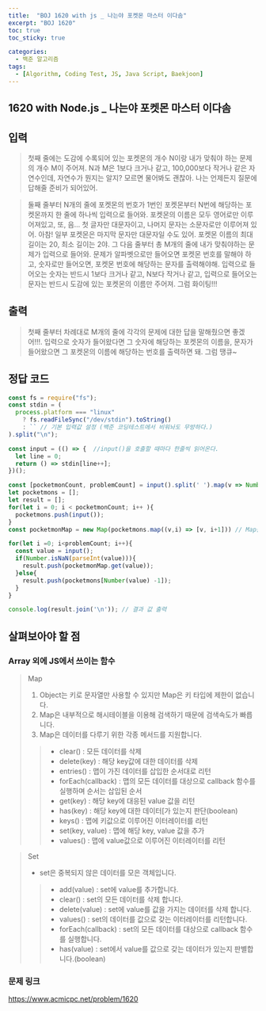 ```yaml
---
title:  "BOJ 1620 with js _ 나는야 포켓몬 마스터 이다솜"
excerpt: "BOJ 1620"
toc: true
toc_sticky: true

categories:
  - 백준 알고리즘
tags:
  - [Algorithm, Coding Test, JS, Java Script, Baekjoon]
---  
```


## 1620 with Node.js _ 나는야 포켓몬 마스터 이다솜 ##

## 입력 ## 
>첫째 줄에는 도감에 수록되어 있는 포켓몬의 개수 N이랑 내가 맞춰야 하는 문제의 개수 M이 주어져. N과 M은 1보다 크거나 같고, 100,000보다 작거나 같은 자연수인데, 자연수가 뭔지는 알지? 모르면 물어봐도 괜찮아. 나는 언제든지 질문에 답해줄 준비가 되어있어.

>둘째 줄부터 N개의 줄에 포켓몬의 번호가 1번인 포켓몬부터 N번에 해당하는 포켓몬까지 한 줄에 하나씩 입력으로 들어와. 포켓몬의 이름은 모두 영어로만 이루어져있고, 또, 음... 첫 글자만 대문자이고, 나머지 문자는 소문자로만 이루어져 있어. 아참! 일부 포켓몬은 마지막 문자만 대문자일 수도 있어. 포켓몬 이름의 최대 길이는 20, 최소 길이는 2야. 그 다음 줄부터 총 M개의 줄에 내가 맞춰야하는 문제가 입력으로 들어와. 문제가 알파벳으로만 들어오면 포켓몬 번호를 말해야 하고, 숫자로만 들어오면, 포켓몬 번호에 해당하는 문자를 출력해야해. 입력으로 들어오는 숫자는 반드시 1보다 크거나 같고, N보다 작거나 같고, 입력으로 들어오는 문자는 반드시 도감에 있는 포켓몬의 이름만 주어져. 그럼 화이팅!!!
## 출력 ##
> 첫째 줄부터 차례대로 M개의 줄에 각각의 문제에 대한 답을 말해줬으면 좋겠어!!!. 입력으로 숫자가 들어왔다면 그 숫자에 해당하는 포켓몬의 이름을, 문자가 들어왔으면 그 포켓몬의 이름에 해당하는 번호를 출력하면 돼. 그럼 땡큐~

## 정답 코드 ##
```js
const fs = require("fs");
const stdin = (
  process.platform === "linux"
    ? fs.readFileSync("/dev/stdin").toString()
    : `` // 기본 입력값 설정 (백준 코딩테스트에서 비워놔도 무방하다.)
).split("\n");

const input = (() => {  //input()을 호출할 때마다 한줄씩 읽어온다.
  let line = 0;
  return () => stdin[line++];
})();

const [pocketmonCount, problemCount] = input().split(' ').map(v => Number(v));
let pocketmons = [];
let result = [];
for(let i = 0; i < pocketmonCount; i++ ){
  pocketmons.push(input());
}
const pocketmonMap = new Map(pocketmons.map((v,i) => [v, i+1])) // Map을 사용하지 않고 indexOf로 찾으면 시간 초과가 발생합니다.

for(let i =0; i<problemCount; i++){
  const value = input();
  if(Number.isNaN(parseInt(value))){
    result.push(pocketmonMap.get(value));
  }else{
    result.push(pocketmons[Number(value) -1]);
  }
}

console.log(result.join('\n')); // 결과 값 출력
```
## 살펴보아야 할 점 ##
### Array 외에 JS에서 쓰이는 함수 ### 
>Map
> 1. Object는 키로 문자열만 사용할 수 있지만 Map은 키 타입에 제한이 없습니다.
> 2. Map은 내부적으로 해시테이블을 이용해 검색하기 때문에 검색속도가 빠릅니다.
> 3. Map은 데이터를 다루기 위한 각종 메서드를 지원합니다.
>> - clear() : 모든 데이터를 삭제
>> - delete(key) : 해당 key값에 대한 데이터를 삭제
>> - entries() :  맵이 가진 데이터를 삽입한 순서대로 리턴
>> - forEach(callback) : 맵의 모든 데이터를 대상으로 callback 함수를 실행하며 순서는 삽입된 순서
>> - get(key) : 해당 key에 대응된 value 값을 리턴
>> - has(key) : 해당 key에 대한 데이터[가 있는지 판단(boolean)
>> - keys() : 맵에 키값으로 이루어진 이터레이터를 리턴
>> - set(key, value) : 맵에 해당 key, value 값을 추가
>> - values() : 맵에 value값으로 이루어진 이터레이터를 리턴

> Set
> - set은 중복되지 않은 데이터를 모은 객체입니다.
>> - add(value) : set에 value를 추가합니다.
>> - clear() : set의 모든 데이터를 삭제 합니다.
>> - delete(value) : set에 value를 값을 가지는 데이터를 삭제 합니다.
>> - values() : set의 데이터를 값으로 갖는 이터레이터를 리턴합니다.
>> - forEach(callback) : set의 모든 데이터를 대상으로 callback 함수를 실행합니다.
>> - has(value) : set에서 value를 값으로 갖는 데이터가 있는지 판별합니다.(boolean)


### 문제 링크 ### 
<a href="https://www.acmicpc.net/problem/1620" target="_blank">https://www.acmicpc.net/problem/1620 </a>